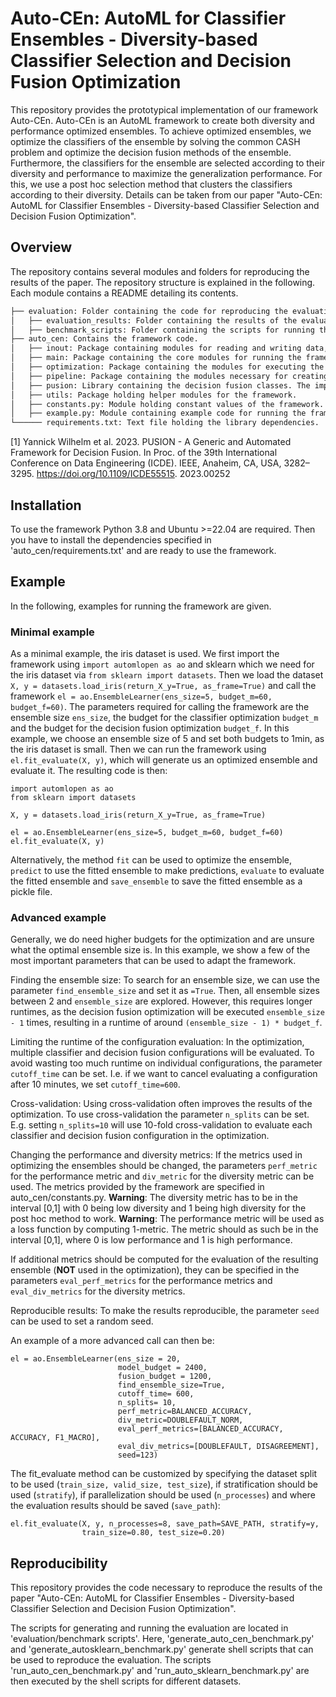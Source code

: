 # Auto-CEn: AutoML for Classifier Ensembles - Diversity-based Classifier Selection and Decision Fusion Optimization 

This repository provides the prototypical implementation of our framework Auto-CEn.
Auto-CEn is an AutoML framework to create both diversity and performance optimized ensembles.
To achieve optimized ensembles, we optimize the classifiers of the ensemble by solving the common CASH problem and optimize the decision fusion methods of the ensemble.
Furthermore, the classifiers for the ensemble are selected according to their diversity and performance to maximize the generalization performance.
For this, we use a post hoc selection method that clusters the classifiers according to their diversity.
Details can be taken from our paper "Auto-CEn: AutoML for Classifier Ensembles - Diversity-based Classifier Selection and Decision Fusion Optimization".

## Overview
The repository contains several modules and folders for reproducing the results of the paper.
The repository structure is explained in the following. Each module contains a README detailing its contents.

```md
├── evaluation: Folder containing the code for reproducing the evaluation results, as well as the results themselves.
│   ├── evaluation_results: Folder containing the results of the evaluation runs.
│   ├── benchmark_scripts: Folder containing the scripts for running the evaluation.
├── auto_cen: Contains the framework code.
│   ├── inout: Package containing modules for reading and writing data, as well as generating evaluation results.
│   ├── main: Package containing the core modules for running the framework, i.e. storing the data, constructing the configuration space and running the ensemble optimization.
│   ├── optimization: Package containing the modules for executing the CASH optimization and the data structure for storing algorithm configurations
│   ├── pipeline: Package containing the modules necessary for creating the automl and ensemble pipeline, i.e. the classification and decision fusion algorithms, the post hoc selection and the evaluation of the configurations.
│   ├── pusion: Library containing the decision fusion classes. The implementation is taken from the pusion paper by Wilhelm et al. [1].
│   ├── utils: Package holding helper modules for the framework.
│   ├── constants.py: Module holding constant values of the framework.
│   ├── example.py: Module containing example code for running the framework.
└────── requirements.txt: Text file holding the library dependencies.
```

[1] Yannick Wilhelm et al. 2023. PUSION - A Generic and Automated Framework for
Decision Fusion. In Proc. of the 39th International Conference on Data Engineering
(ICDE). IEEE, Anaheim, CA, USA, 3282–3295. https://doi.org/10.1109/ICDE55515.
2023.00252

## Installation
To use the framework Python 3.8 and Ubuntu >=22.04 are required.
Then you have to install the dependencies specified in 'auto_cen/requirements.txt' and are ready to use the framework.

## Example
In the following, examples for running the framework are given.

### Minimal example
As a minimal example, the iris dataset is used.
We first import the framework using `import automlopen as ao` and sklearn which we need for the iris dataset via `from sklearn import datasets`.
Then we load the dataset `X, y = datasets.load_iris(return_X_y=True, as_frame=True)` and call the framework `el = ao.EnsembleLearner(ens_size=5, budget_m=60, budget_f=60)`.
The parameters required for calling the framework are the ensemble size `ens_size`, the budget for the classifier optimization `budget_m` and the budget for the decision fusion optimization `budget_f`.
In this example, we choose an ensemble size of 5 and set both budgets to 1min, as the iris dataset is small.
Then we can run the framework using `el.fit_evaluate(X, y)`, which will generate us an optimized ensemble and evaluate it.
The resulting code is then:

	import automlopen as ao
	from sklearn import datasets

	X, y = datasets.load_iris(return_X_y=True, as_frame=True)

	el = ao.EnsembleLearner(ens_size=5, budget_m=60, budget_f=60)
	el.fit_evaluate(X, y)

Alternatively, the method `fit` can be used to optimize the ensemble, `predict` to use the fitted ensemble to make predictions, `evaluate` to evaluate the fitted ensemble and `save_ensemble` to save the fitted ensemble as a pickle file.

### Advanced example
Generally, we do need higher budgets for the optimization and are unsure what the optimal ensemble size is.
In this example, we show a few of the most important parameters that can be used to adapt the framework.

Finding the ensemble size: To search for an ensemble size, we can use the parameter `find_ensemble_size` and set it as `=True`.
Then, all ensemble sizes between 2 and `ensemble_size` are explored.
However, this requires longer runtimes, as the decision fusion optimization will be executed `ensemble_size - 1` times, resulting in a runtime of around `(ensemble_size - 1) * budget_f`.

Limiting the runtime of the configuration evaluation: In the optimization, multiple classifier and decision fusion configurations will be evaluated. To avoid wasting too much runtime on individual configurations, the parameter `cutoff_time` can be set. I.e. if we want to cancel evaluating a configuration after 10 minutes, we set `cutoff_time=600`.

Cross-validation: Using cross-validation often improves the results of the optimization. To use cross-validation the parameter `n_splits` can be set. E.g. setting `n_splits=10` will use 10-fold cross-validation to evaluate each classifier and decision fusion configuration in the optimization.

Changing the performance and diversity metrics: If the metrics used in optimizing the ensembles should be changed, the parameters `perf_metric` for the performance metric and `div_metric` for the diversity metric can be used.
The metrics provided by the framework are specified in auto_cen/constants.py.
**Warning**: The diversity metric has to be in the interval [0,1] with 0 being low diversity and 1 being high diversity for the post hoc method to work.
**Warning**: The performance metric will be used as a loss function by computing 1-metric. The metric should as such be in the interval [0,1], where 0 is low performance and 1 is high performance.

If additional metrics should be computed for the evaluation of the resulting ensemble (**NOT** used in the optimization), they can be specified in the parameters `eval_perf_metrics` for the performance metrics and `eval_div_metrics` for the diversity metrics.

Reproducible results: To make the results reproducible, the parameter `seed` can be used to set a random seed.

An example of a more advanced call can then be:

    el = ao.EnsembleLearner(ens_size = 20, 
                            model_budget = 2400, 
                            fusion_budget = 1200,
                            find_ensemble_size=True,
                            cutoff_time= 600,
                            n_splits= 10,
                            perf_metric=BALANCED_ACCURACY,
                            div_metric=DOUBLEFAULT_NORM,
                            eval_perf_metrics=[BALANCED_ACCURACY, ACCURACY, F1_MACRO],
                            eval_div_metrics=[DOUBLEFAULT, DISAGREEMENT],
                            seed=123)


The fit_evaluate method can be customized by specifying the dataset split to be used (`train_size, valid_size, test_size`), if stratification should be used (`stratify`), if parallelization should be used (`n_processes`) and where the evaluation results should be saved (`save_path`):

    el.fit_evaluate(X, y, n_processes=8, save_path=SAVE_PATH, stratify=y,
                    train_size=0.80, test_size=0.20)


## Reproducibility
This repository provides the code necessary to reproduce the results of the paper "Auto-CEn: AutoML for Classifier Ensembles - Diversity-based Classifier Selection and Decision Fusion Optimization".

The scripts for generating and running the evaluation are located in 'evaluation/benchmark scripts'.
Here, 'generate_auto_cen_benchmark.py' and 'generate_autosklearn_benchmark.py' generate shell scripts that can be used to reproduce the evaluation.
The scripts 'run_auto_cen_benchmark.py' and 'run_auto_sklearn_benchmark.py' are then executed by the shell scripts for different datasets.

